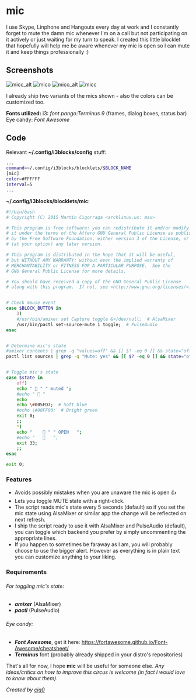 
# mic
I use Skype, Linphone and Hangouts every day at work and I constantly forget to mute the damn mic whenever I'm on a call but not participating on it actively or just waiting for my turn to speak.
I created this little blocklet that hopefully will help me be aware whenever my mic is open so I can mute it and keep things professionally :)

## Screenshots

![micc_alt](https://cloud.githubusercontent.com/assets/394089/6995546/6bddf82c-db25-11e4-8081-96101f4a7921.png)
![mico](https://cloud.githubusercontent.com/assets/394089/6995547/6be11034-db25-11e4-9b59-bdfc06f1181f.png)
![mico_alt](https://cloud.githubusercontent.com/assets/394089/6995548/6be340e8-db25-11e4-9379-075b8aad51eb.png)
![micc](https://cloud.githubusercontent.com/assets/394089/6995549/6be567b0-db25-11e4-85be-3ccbd91b22ce.png)

I already ship two variants of the mics shown - also the colors can be customized too.

**Fonts utilized:**
i3: _font pango:Terminus 9_  (frames, dialog boxes, status bar)
Eye candy: _Font Awesome_


## Code
Relevant **~/.config/i3blocks/config** stuff:
```bash
...
command=~/.config/i3blocks/blocklets/$BLOCK_NAME
[mic]
color=#FFFFFF
interval=5
...
```

**~/.config/i3blocks/blocklets/mic**:
```bash
#!/bin/bash
# Copyright (C) 2015 Martín Cigorraga <archlinux.us: msx>

# This program is free software: you can redistribute it and/or modify
# it under the terms of the Affero GNU General Public License as published
# by the Free Software Foundation, either version 3 of the License, or
# (at your option) any later version.

# This program is distributed in the hope that it will be useful,
# but WITHOUT ANY WARRANTY; without even the implied warranty of
# MERCHANTABILITY or FITNESS FOR A PARTICULAR PURPOSE.  See the
# GNU General Public License for more details.

# You should have received a copy of the GNU General Public License
# along with this program.  If not, see <http://www.gnu.org/licenses/>.


# Check mouse event
case $BLOCK_BUTTON in
    3)
	#/usr/bin/amixer set Capture toggle &>/dev/null;  # AlsaMixer
	/usr/bin/pactl set-source-mute 1 toggle;  # PulseAudio
esac


# Determine mic's state
#amixer contents | grep -q "values=off" && [[ $? -eq 0 ]] && state="off";  # If you use AlaMixer
pactl list sources | grep -q "Mute: yes" && [[ $? -eq 0 ]] && state="off";  # If you rather go with PulseAudio


# Toggle mic's state
case $state in
    off)
	echo "  " " muted ";
	#echo "  "
	echo
	echo \#005FD7;  # Soft blue
	#echo \#00FF00;  # Bright green
	exit 0;
	;;
    *)
	echo "     " " OPEN   ";
	#echo "      ";
	exit 33;
	;;
esac

exit 0;
```

### Features
* Avoids possibly mistakes when you are unaware the mic is open :+1: 
* Lets you toggle MUTE state with a right-click.
* The script reads mic's state every 5 seconds (default) so if you set the mic state using AlsaMixer or similar app the change will be reflected on next refresh.
* I ship the script ready to use it with AlsaMixer and PulseAudio (default), you can toggle which backend you prefer by simply uncommenting the appropriate lines.
* If you happen to sometimes be faraway as I am, you will probably choose to use the bigger alert. However as everything is in plain text you can customize anything to your liking.

### Requirements
###### For toggling mic's state:
* _**amixer**_ (AlsaMixer)
* _**pactl**_ (PulseAudio)

###### Eye candy:
* _**Font Awesome**_, get it here: https://fortawesome.github.io/Font-Awesome/cheatsheet/
* _**Terminus**_ font (probably already shipped in your distro's repositories)

That's all for now, I hope **mic** will be useful for someone else.
_Any ideas/critics on how to improve this circus is welcome (in fact I would love to know about them)_.

_Created by [cig0](https://github.com/cig0)_
